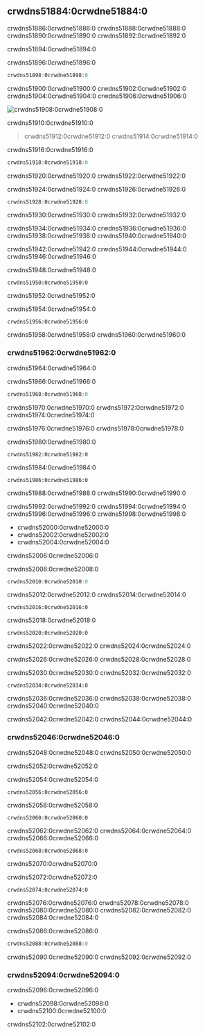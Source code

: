 ## crwdns51884:0crwdne51884:0

crwdns51886:0crwdne51886:0 crwdns51888:0crwdne51888:0 crwdns51890:0crwdne51890:0 crwdns51892:0crwdne51892:0

crwdns51894:0crwdne51894:0

<span class="filename">crwdns51896:0crwdne51896:0</span>

```rust
crwdns51898:0crwdne51898:0
```

crwdns51900:0crwdne51900:0 crwdns51902:0crwdne51902:0 crwdns51904:0crwdne51904:0 crwdns51906:0crwdne51906:0

<img alt="crwdns51908:0crwdne51908:0" src="crwdns26282:0crwdne26282:0" class="center" />

<span class="caption">crwdns51910:0crwdne51910:0</span>

> crwdns51912:0crwdne51912:0 crwdns51914:0crwdne51914:0

crwdns51916:0crwdne51916:0

```rust
crwdns51918:0crwdne51918:0
```

crwdns51920:0crwdne51920:0 crwdns51922:0crwdne51922:0

crwdns51924:0crwdne51924:0 crwdns51926:0crwdne51926:0

```rust
crwdns51928:0crwdne51928:0
```

crwdns51930:0crwdne51930:0 crwdns51932:0crwdne51932:0

crwdns51934:0crwdne51934:0 crwdns51936:0crwdne51936:0 crwdns51938:0crwdne51938:0 crwdns51940:0crwdne51940:0

crwdns51942:0crwdne51942:0 crwdns51944:0crwdne51944:0 crwdns51946:0crwdne51946:0

<span class="filename">crwdns51948:0crwdne51948:0</span>

```rust,ignore,does_not_compile
crwdns51950:0crwdne51950:0
```

<span class="caption">crwdns51952:0crwdne51952:0</span>

crwdns51954:0crwdne51954:0

```console
crwdns51956:0crwdne51956:0
```

crwdns51958:0crwdne51958:0 crwdns51960:0crwdne51960:0

### crwdns51962:0crwdne51962:0

crwdns51964:0crwdne51964:0

<span class="filename">crwdns51966:0crwdne51966:0</span>

```rust
crwdns51968:0crwdne51968:0
```

crwdns51970:0crwdne51970:0 crwdns51972:0crwdne51972:0 crwdns51974:0crwdne51974:0

crwdns51976:0crwdne51976:0 crwdns51978:0crwdne51978:0

<span class="filename">crwdns51980:0crwdne51980:0</span>

```rust,ignore,does_not_compile
crwdns51982:0crwdne51982:0
```

crwdns51984:0crwdne51984:0

```console
crwdns51986:0crwdne51986:0
```

crwdns51988:0crwdne51988:0 crwdns51990:0crwdne51990:0

crwdns51992:0crwdne51992:0 crwdns51994:0crwdne51994:0 crwdns51996:0crwdne51996:0 crwdns51998:0crwdne51998:0

* crwdns52000:0crwdne52000:0
* crwdns52002:0crwdne52002:0
* crwdns52004:0crwdne52004:0

crwdns52006:0crwdne52006:0

crwdns52008:0crwdne52008:0

```rust
crwdns52010:0crwdne52010:0
```

crwdns52012:0crwdne52012:0 crwdns52014:0crwdne52014:0

```rust,ignore,does_not_compile
crwdns52016:0crwdne52016:0
```

crwdns52018:0crwdne52018:0

```console
crwdns52020:0crwdne52020:0
```

crwdns52022:0crwdne52022:0 crwdns52024:0crwdne52024:0

crwdns52026:0crwdne52026:0 crwdns52028:0crwdne52028:0

crwdns52030:0crwdne52030:0 crwdns52032:0crwdne52032:0

```rust,edition2021
crwdns52034:0crwdne52034:0
```

crwdns52036:0crwdne52036:0 crwdns52038:0crwdne52038:0 crwdns52040:0crwdne52040:0

crwdns52042:0crwdne52042:0 crwdns52044:0crwdne52044:0

### crwdns52046:0crwdne52046:0

crwdns52048:0crwdne52048:0 crwdns52050:0crwdne52050:0

crwdns52052:0crwdne52052:0

<span class="filename">crwdns52054:0crwdne52054:0</span>

```rust,ignore,does_not_compile
crwdns52056:0crwdne52056:0
```

crwdns52058:0crwdne52058:0

```console
crwdns52060:0crwdne52060:0
```

crwdns52062:0crwdne52062:0 crwdns52064:0crwdne52064:0 crwdns52066:0crwdne52066:0

```text
crwdns52068:0crwdne52068:0
```

crwdns52070:0crwdne52070:0

<span class="filename">crwdns52072:0crwdne52072:0</span>

```rust,ignore,does_not_compile
crwdns52074:0crwdne52074:0
```

crwdns52076:0crwdne52076:0 crwdns52078:0crwdne52078:0 crwdns52080:0crwdne52080:0 crwdns52082:0crwdne52082:0 crwdns52084:0crwdne52084:0

crwdns52086:0crwdne52086:0

```rust
crwdns52088:0crwdne52088:0
```

crwdns52090:0crwdne52090:0 crwdns52092:0crwdne52092:0

### crwdns52094:0crwdne52094:0

crwdns52096:0crwdne52096:0

* crwdns52098:0crwdne52098:0
* crwdns52100:0crwdne52100:0

crwdns52102:0crwdne52102:0
